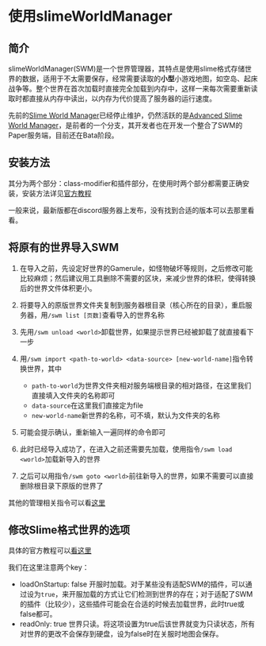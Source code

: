 # 使用slimeWorldManager

## 简介

slimeWorldManager(SWM)是一个世界管理器，其特点是使用slime格式存储世界的数据，适用于不太需要保存，经常需要读取的**小型**小游戏地图，如空岛、起床战争等。整个世界在首次加载时直接完全加载到内存中，这样一来每次需要重新读取时都直接从内存中读出，以内存为代价提高了服务器的运行速度。

先前的[Slime World Manager](https://github.com/Grinderwolf/Slime-World-Manager)已经停止维护，仍然活跃的是[Advanced Slime World Manager](https://github.com/InfernalSuite)，是前者的一个分支，其开发者也在开发一个整合了SWM的Paper服务端，目前还在Bata阶段。


## 安装方法

其分为两个部分：class-modifier和插件部分，在使用时两个部分都需要正确安装，安装方法详见[官方教程](https://github.com/InfernalSuite/Advanced-Slime-World-Manager/blob/develop/.docs/usage/install.md)

一般来说，最新版都在discord服务器上发布，没有找到合适的版本可以去那里看看。

## 将原有的世界导入SWM

1. 在导入之前，先设定好世界的Gamerule，如怪物破坏等规则，之后修改可能比较麻烦；然后建议用工具删除不需要的区块，来减少世界的体积，使得转换后的世界文件体积更小。

2. 将要导入的原版世界文件夹复制到服务器根目录（核心所在的目录），重启服务器，用`/swm list [页数]`查看导入的世界名称
3. 先用`/swm unload <world>`卸载世界，如果提示世界已经被卸载了就直接看下一步
4. 用`/swm import <path-to-world> <data-source> [new-world-name]`指令转换世界，其中
    - `path-to-world`为世界文件夹相对服务端根目录的相对路径，在这里我们直接填入文件夹的名称即可
    - `data-source`在这里我们直接定为file
    - `new-world-name`新世界的名称，可不填，默认为文件夹的名称
5. 可能会提示确认，重新输入一遍同样的命令即可
6. 此时已经导入成功了，在进入之前还需要先加载，使用指令`/swm load <world>`加载新导入的世界
7. 之后可以用指令`/swm goto <world>`前往新导入的世界，如果不需要可以直接删除根目录下原版的世界了

其他的管理相关指令可以看[这里](https://github.com/Grinderwolf/Slime-World-Manager/blob/develop/.docs/usage/commands-and-permissions.md)

## 修改Slime格式世界的选项

具体的官方教程可以[看这里](https://github.com/Grinderwolf/Slime-World-Manager/blob/develop/.docs/config/configure-world.md)

我们在这里注意两个key：
- loadOnStartup: false 开服时加载。对于某些没有适配SWM的插件，可以通过设为`true`，来开服加载的方式让它们检测到世界的存在；对于适配了SWM的插件（比较少），这些插件可能会在合适的时候去加载世界，此时true或false都可。
- readOnly: true 世界只读。将这项设置为true后该世界就变为只读状态，所有对世界的更改不会保存到硬盘，设为false时在关服时地图会保存。
